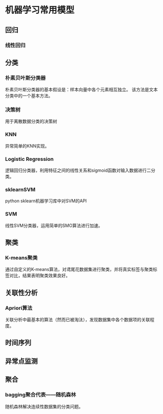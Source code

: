 # 机器学习常用模型
## 回归
### 线性回归
## 分类
### 朴素贝叶斯分类器
朴素贝叶斯分类器的基本假设是：样本向量中各个元素相互独立。
该方法是文本分类中的一个基本方法。
### 决策树
用于离散数据分类的决策树
### KNN
异常简单的KNN实现。
### Logistic Regression
逻辑回归分类器，利用特征之间的线性关系和sigmoid函数对输入数据进行二分类。
### sklearnSVM
python sklearn机器学习库中对SVM的API
### SVM
线性SVM分类器，运用简单的SMO算法进行加速。
## 聚类
### K-means聚类
通过自定义的K-means算法，对鸢尾花数据集进行聚类，并将真实标签与聚类标签对比，结果表明聚类效果良好。
## 关联性分析
### Apriori算法
关联分析中最基本的算法（然而已被淘汰），发现数据集中各个数据项的关联程度。
## 时间序列
## 异常点监测
## 聚合
### bagging聚合代表——随机森林
随机森林解决连续性数据集的分类问题。
